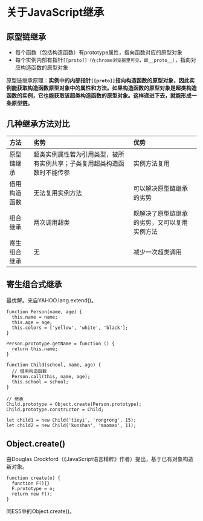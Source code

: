# 关于JavaScript继承

## 原型链继承

* 每个函数（包括构造函数）有prototype属性，指向函数对应的原型对象
* 每个实例内部有指针`[[proto]]（在chrome浏览器里可见，即__proto__）`，指向对应构造函数的原型对象

原型链继承原理：**实例中的内部指针`[[proto]]`指向构造函数的原型对象，因此实例能获取构造函数原型对象中的属性和方法。如果构造函数的原型对象是超类构造函数的实例，它也能获取该超类构造函数的原型对象。这样递进下去，就能形成一条原型链。**

## 几种继承方法对比

| **方法** | **劣势** | **优势** |
| :--- | :--- | :--- |
| 原型链继承 | 超类实例属性若为引用类型，被所有实例共享；子类复用超类构造函数时不能传参 | 实例方法复用 |
| 借用构造函数 | 无法复用实例方法 | 可以解决原型链继承的劣势 |
| 组合继承 | 两次调用超类 | 既解决了原型链继承的劣势，又可以复用实例方法 |
| 寄生组合继承 | 无 | 减少一次超类调用 |

## 寄生组合式继承

最优解。来自YAHOO.lang.extend()。

    function Person(name, age) {
      this.name = name;
      this.age = age;
      this.colors = ['yellow', 'white', 'black'];
    }

    Person.prototype.getName = function () {
      return this.name;
    }

    function Child(school, name, age) {
      // 借用构造函数
      Person.call(this, name, age);
      this.school = school;
    }
    
    // 继承
    Child.prototype = Object.create(Person.prototype);
    Child.prototype.constructor = Child;

    let child1 = new Child('tieyi', 'rongrong', 15);
    let child2 = new Child('kunshan', 'maomao', 11);

## Object.create()

由Douglas Crockford（《JavaScript语言精粹》作者）提出，基于已有对象构造新对象。

    function create(o) {
      function F(){}
      F.prototype = o;
      return new F();
    }

同ES5中的Object.create()。